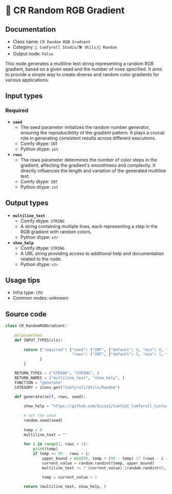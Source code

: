 # 🎲 CR Random RGB Gradient
## Documentation
- Class name: `CR Random RGB Gradient`
- Category: `🧩 Comfyroll Studio/🛠️ Utils/🎲 Random`
- Output node: `False`

This node generates a multiline text string representing a random RGB gradient, based on a given seed and the number of rows specified. It aims to provide a simple way to create diverse and random color gradients for various applications.
## Input types
### Required
- **`seed`**
    - The seed parameter initializes the random number generator, ensuring the reproducibility of the gradient pattern. It plays a crucial role in generating consistent results across different executions.
    - Comfy dtype: `INT`
    - Python dtype: `int`
- **`rows`**
    - The rows parameter determines the number of color steps in the gradient, affecting the gradient's smoothness and complexity. It directly influences the length and variation of the generated multiline text.
    - Comfy dtype: `INT`
    - Python dtype: `int`
## Output types
- **`multiline_text`**
    - Comfy dtype: `STRING`
    - A string containing multiple lines, each representing a step in the RGB gradient with random colors.
    - Python dtype: `str`
- **`show_help`**
    - Comfy dtype: `STRING`
    - A URL string providing access to additional help and documentation related to the node.
    - Python dtype: `str`
## Usage tips
- Infra type: `CPU`
- Common nodes: unknown


## Source code
```python
class CR_RandomRGBGradient:
    
    @classmethod
    def INPUT_TYPES(cls):
    
        return {"required": {"seed": ("INT", {"default": 0, "min": 0, "max": 0xffffffffffffffff}),
                             "rows": ("INT", {"default": 5, "min": 1, "max": 2048}),
               }
        }

    RETURN_TYPES = ("STRING", "STRING", )
    RETURN_NAMES = ("multiline_text", "show_help", )
    FUNCTION = "generate"
    CATEGORY = icons.get("Comfyroll/Utils/Random")

    def generate(self, rows, seed):
    
        show_help = "https://github.com/Suzie1/ComfyUI_Comfyroll_CustomNodes/wiki/Other-Nodes#cr-random-RGB-gradient"
    
        # Set the seed
        random.seed(seed)
        
        temp = 0
        multiline_text = ""
         
        for i in range(1, rows + 1):
            print(temp)
            if temp <= 99 - rows + i:
                upper_bound = min(99, temp + (99 - temp) // (rows - i + 1))
                current_value = random.randint(temp, upper_bound)
                multiline_text += f'{current_value}:{random.randint(0, 255)},{random.randint(0, 255)},{random.randint(0, 255)}\n'
                
                temp = current_value + 1

        return (multiline_text, show_help, )

```

